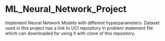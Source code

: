 # ML_Neural_Network_Project
Implement Neural Network Models with different hyperparameters.  Dataset used in this project has a link to UCI repository in problem statement file which can downloaded for using it with clone of this repository.
